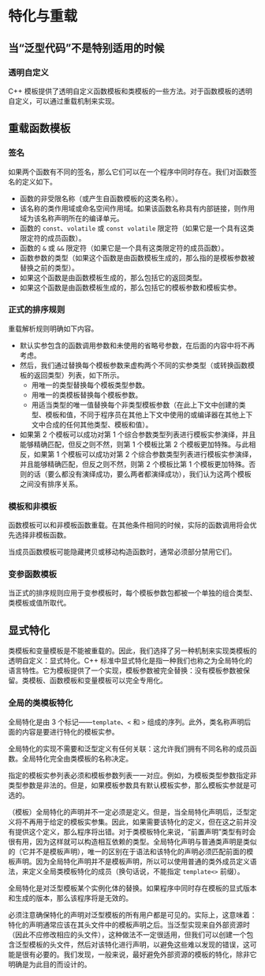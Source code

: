 # 特化与重载

## 当“泛型代码”不是特别适用的时候

### 透明自定义

C++ 模板提供了透明自定义函数模板和类模板的一些方法。对于函数模板的透明自定义，可以通过重载机制来实现。

## 重载函数模板

### 签名

如果两个函数有不同的签名，那么它们可以在一个程序中同时存在。我们对函数签名的定义如下。

- 函数的非受限名称（或产生自函数模板的这类名称）。
- 该名称的类作用域或命名空间作用域。如果该函数名称具有内部链接，则作用域为该名称声明所在的编译单元。
- 函数的 `const`、`volatile` 或 `const volatile` 限定符（如果它是一个具有这类限定符的成员函数）。
- 函数的 `&` 或 `&&` 限定符（如果它是一个具有这类限定符的成员函数）。
- 函数参数的类型（如果这个函数是由函数模板生成的，那么指的是模板参数被替换之前的类型）。
- 如果这个函数是由函数模板生成的，那么包括它的返回类型。
- 如果这个函数是由函数模板生成的，那么包括它的模板参数和模板实参。

### 正式的排序规则

重载解析规则明确如下内容。

- 默认实参包含的函数调用参数和未使用的省略号参数，在后面的内容中将不再考虑。
- 然后，我们通过替换每个模板参数来虚构两个不同的实参类型（或转换函数模板的返回类型）列表，如下所示。
    - 用唯一的类型替换每个模板类型参数。
    - 用唯一的类模板替换每个模板参数。
    - 用适当类型的唯一值替换每个非类型模板参数（在此上下文中创建的类型、模板和值，不同于程序员在其他上下文中使用的或编译器在其他上下文中合成的任何其他类型、模板和值）。
- 如果第 2 个模板可以成功对第 1 个综合参数类型列表进行模板实参演绎，并且能够精确匹配，但反之则不然，则第 1 个模板比第 2 个模板更加特殊。与此相反，如果第 1 个模板可以成功对第 2 个综合参数类型列表进行模板实参演绎，并且能够精确匹配，但反之则不然，则第 2 个模板比第 1 个模板更加特殊。否则的话（要么都没有演绎成功，要么两者都演绎成功），我们认为这两个模板之间没有排序关系。

### 模板和非模板

函数模板可以和非模板函数重载。在其他条件相同的时候，实际的函数调用将会优先选择非模板函数。

当成员函数模板可能隐藏拷贝或移动构造函数时，通常必须部分禁用它们。

### 变参函数模板

当正式的排序规则应用于变参模板时，每个模板参数包都被一个单独的组合类型、类模板或值所取代。

## 显式特化

类模板和变量模板是不能被重载的。因此，我们选择了另一种机制来实现类模板的透明自定义：显式特化。C++ 标准中显式特化是指一种我们也称之为全局特化的语言特性。它为模板提供了一个实现，模板参数被完全替换：没有模板参数被保留。类模板、函数模板和变量模板可以完全专用化。

### 全局的类模板特化

全局特化是由 3 个标记——`template`、`<` 和 `>` 组成的序列。此外，类名称声明后面的内容是要进行特化的模板实参。

全局特化的实现不需要和泛型定义有任何关联：这允许我们拥有不同名称的成员函数。全局特化完全由类模板的名称决定。

指定的模板实参列表必须和模板参数列表一一对应。例如，为模板类型参数指定非类型参数是非法的。但是，如果模板参数具有默认模板实参，那么模板实参就是可选的。

（模板）全局特化的声明并不一定必须是定义。但是，当全局特化声明后，泛型定义将不再用于给定的模板实参集。因此，如果需要该特化的定义，但在这之前并没有提供这个定义，那么程序将出错。对于类模板特化来说，“前置声明”类型有时会很有用，因为这样就可以构造相互依赖的类型。全局特化声明与普通类声明是类似的（它并不是模板声明），唯一的区别在于语法和该特化的声明必须匹配前面的模板声明。因为全局特化声明并不是模板声明，所以可以使用普通的类外成员定义语法，来定义全局类模板特化的成员（换句话说，不能指定 `template<>` 前缀）。

全局特化是对泛型模板某个实例化体的替换。如果程序中同时存在模板的显式版本和生成的版本，那么该程序将是无效的。

必须注意确保特化的声明对泛型模板的所有用户都是可见的。实际上，这意味着：特化的声明通常应该在其头文件中的模板声明之后。当泛型实现来自外部资源时（因此不应修改相应的头文件），这种做法不一定很适用，但我们可以创建一个包含泛型模板的头文件，然后对该特化进行声明，以避免这些难以发现的错误，这可能是很有必要的。我们发现，一般来说，最好避免外部资源的模板的特化，除非它明确是为此目的而设计的。
